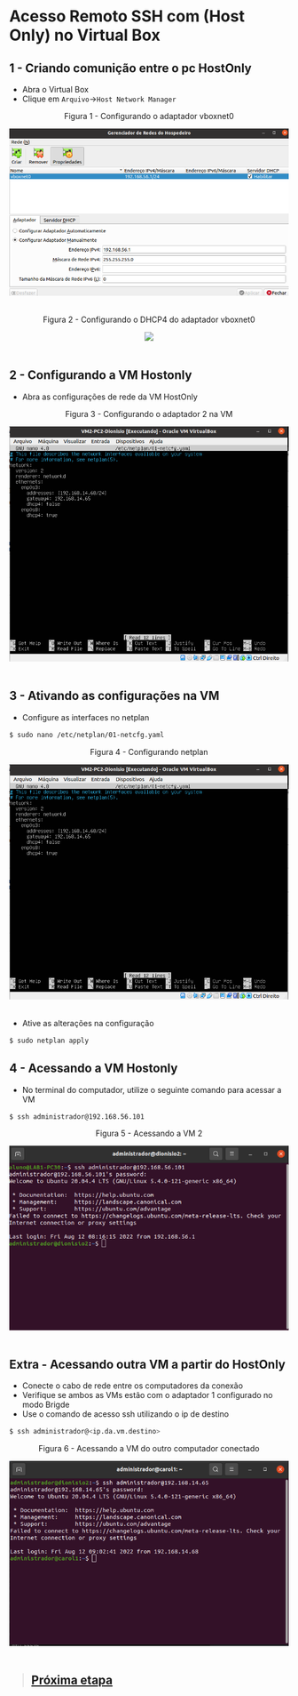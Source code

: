 # Acesso Remoto SSH com (Host Only) no Virtual Box
## 1 - Criando comunição entre o pc HostOnly
- Abra o Virtual Box 
- Clique em ``Arquivo``->``Host Network Manager``


<div align="center">
  <p>Figura 1 - Configurando o adaptador vboxnet0</p>
  <img src="../Imagens/etapa5-configurando-adaptador.png" />
  <br><br>
</div>

<div align="center">
  <p>Figura 2 - Configurando o DHCP4 do adaptador vboxnet0</p>
  <img src="../Imagens/etapa5-configurando-dhcp4.png.png" />
  <br><br>
</div>

## 2 - Configurando a VM Hostonly
- Abra as configurações de rede da VM HostOnly

<div align="center">
  <p>Figura 3 - Configurando o adaptador 2 na VM</p>
  <img src="../Imagens/etapa5-configurando-adaptador2.png" />
  <br><br>
</div>

## 3 - Ativando as configurações na VM  
- Configure as interfaces no netplan

```bash
$ sudo nano /etc/netplan/01-netcfg.yaml
```

<div align="center">
  <p>Figura 4 - Configurando netplan</p>
  <img src="../Imagens/netplan-adaptador2.png" />
  <br><br>
</div>

- Ative as alterações na configuração

```bash
$ sudo netplan apply
```

## 4 - Acessando a VM Hostonly
- No terminal do computador, utilize o seguinte comando para acessar a VM 

```bash
$ ssh administrador@192.168.56.101
```

<div align="center">
  <p>Figura 5 - Acessando a VM 2</p>
  <img src="../Imagens/etapa5-acessando-hostonly.png" />
  <br><br>
</div>

## Extra - Acessando outra VM a partir do HostOnly
- <a>Conecte o cabo de rede entre os computadores da conexão</a>
- Verifique se ambos as VMs estão com o adaptador 1 configurado no modo Brigde
- Use o comando de acesso ssh utilizando o ip de destino

```bash
$ ssh administrador@<ip.da.vm.destino>
```

<div align="center">
  <p>Figura 6 - Acessando a VM do outro computador conectado</p>
  <img src="../Imagens/etapa5-hostonly-computador2.png" />
  <br><br>
</div>

  > ## <a href="./Etapa 07 - ServiçoDeNomesEstáticos.md">Próxima etapa<a/>

